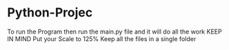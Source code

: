 # Python-Projec
To run the Program then run the main.py file and it will do all the work 
KEEP IN MIND 
Put your Scale to 125%
Keep all the files in a single folder
